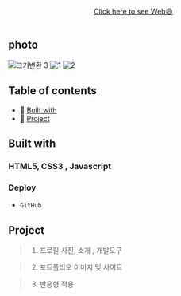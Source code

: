 <div align="center">
    <br />
      <a display="block" href="https://kingofaussie.github.io/portfolio/">Click here to see Web😄</a>
    <br /><br />
  </a>
</div>

## photo
![크기변환 3](https://user-images.githubusercontent.com/108798401/209747368-846eb2b8-0b67-48c9-8002-d3ed7ef17d1f.jpg)
![1](https://user-images.githubusercontent.com/108798401/209747183-ea81c59e-3b89-4d3e-8d71-0fa61741b52e.PNG)
![2](https://user-images.githubusercontent.com/108798401/209747179-4af3e402-160f-463b-95a0-37e0b77669a8.PNG)


## Table of contents

- 💛 [Built with](#built-with)
- 🧡 [Project](#project)


## Built with

### HTML5, CSS3 , Javascript

### Deploy

- `GitHub`

## Project

> 1. 프로필 사진, 소개 , 개발도구


> 2. 포트폴리오 이미지 및 사이트 


> 3. 반응형 적용

